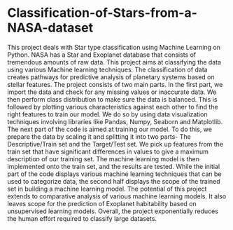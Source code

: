 # Classification-of-Stars-from-a-NASA-dataset
This project deals with Star type classification using Machine Learning on Python. NASA
has a Star and Exoplanet database that consists of tremendous amounts of raw data. This
project aims at classifying the data using various Machine learning techniques. The
classification of data creates pathways for predictive analysis of planetary systems based on
stellar features.
The project consists of two main parts. In the first part, we import the data and check for any
missing values or inaccurate data. We then perform class distribution to make sure the data is
balanced. This is followed by plotting various characteristics against each other to find the
right features to train our model. We do so by using data visualization techniques involving
libraries like Pandas, Numpy, Seaborn and Matplotlib.
The next part of the code is aimed at training our model. To do this, we prepare the data by
scaling it and splitting it into two parts- The Descriptive/Train set and the Target/Test set. We
pick up features from the train set that have significant differences in values to give a
maximum description of our training set. The machine learning model is then implemented
onto the train set, and the results are tested.
While the initial part of the code displays various machine learning techniques that can be
used to categorize data, the second half displays the scope of the trained set in building a
machine learning model. The potential of this project extends to comparative analysis of
various machine learning models. It also leaves scope for the prediction of Exoplanet
habitability based on unsupervised learning models. Overall, the project exponentially
reduces the human effort required to classify large datasets.
